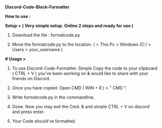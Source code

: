 **Discord-Code-Block-Formatter**

**How to use :**

**Setup > ( Very simple setup. Online 2 steps and ready for use )**

1. Download the file : formatcode.py

2. Move the formatcode.py to the location. ( > This Pc > Windows (C:) > Users > your_username )

**# Usage >**

1. To use Discord-Code-Formatter. Simple Copy the code to your clipboard ( CTRL + V ) you've been working on 
& would like to share with your friends on Discord.

2. Once you have copied. Open CMD ( WIN + R ) > " CMD ".

3. Write formatcode.py in the commandline.

4. Done. Now you may exit the Cmd. & and simple CTRL + V on discord and press enter.

5. Your Code should've formatted.











